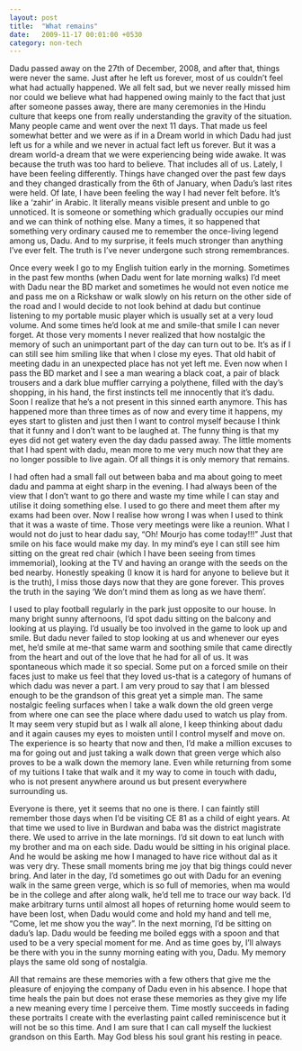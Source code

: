 ```yaml
---
layout: post
title:  "What remains"
date:   2009-11-17 00:01:00 +0530
category: non-tech
---
```


Dadu passed away on the 27th of December, 2008, and after that, things were never the same. Just after he left us forever, most of us couldn’t feel what had actually happened. We all felt sad, but we never really missed him nor could we believe what had happened owing mainly to the fact that just after someone passes away, there are many ceremonies in the Hindu culture that keeps one from really understanding the gravity of the situation. Many people came and went over the next 11 days. That made us feel somewhat better and we were as if in a Dream world in which Dadu had just left us for a while and we never in actual fact left us forever. But it was a dream world-a dream that we were experiencing being wide awake. It was because the truth was too hard to believe. That includes all of us. Lately, I have been feeling differently. Things have changed over the past few days and they changed drastically from the 6th of January, when Dadu’s last rites were held. Of late, I have been feeling the way I had never felt before. It’s like a ‘zahir’ in Arabic. It literally means visible present and unble to go unnoticed. It is someone or something which gradually occupies our mind and we can think of nothing else. Many a times, it so happened that something very ordinary caused me to remember the once-living legend among us, Dadu. And to my surprise, it feels much stronger than anything I’ve ever felt. The truth is I’ve never undergone such strong remembrances.

Once every week I go to my English tuition early in the morning. Sometimes in the past few months (when Dadu went for late morning walks) I’d meet with Dadu near the BD market and sometimes he would not even notice me and pass me on a Rickshaw or walk slowly on his return on the other side of the road and I would decide to not look behind at dadu but continue listening to my portable music player which is usually set at a very loud volume. And some times he’d look at me and smile-that smile I can never forget. At those very moments I never realized that how nostalgic the memory of such an unimportant part of the day can turn out to be. It’s as if I can still see him smiling like that when I close my eyes. That old habit of meeting dadu in an unexpected place has not yet left me. Even now when I pass the BD market and I see a man wearing a black coat, a pair of black trousers and a dark blue muffler carrying a polythene, filled with the day’s shopping, in his hand, the first instincts tell me innocently that it’s dadu. Soon I realize that he’s a not present in this sinned earth anymore. This has happened more than three times as of now and every time it happens, my eyes start to glisten and just then I want to control myself because I think that it funny and I don’t want to be laughed at. The funny thing is that my eyes did not get watery even the day dadu passed away. The little moments that I had spent with dadu, mean more to me very much now that they are no longer possible to live again. Of all things it is only memory that remains.

I had often had a small fall out between baba and ma about going to meet dadu and pamma at eight sharp in the evening. I had always been of the view that I don’t want to go there and waste my time while I can stay and utilise it doing something else. I used to go there and meet them after my exams had been over. Now I realise how wrong I was when I used to think that it was a waste of time. Those very meetings were like a reunion. What I would not do just to hear dadu say, “Oh! Mourjo has come today!!!” Just that smile on his face would make my day. In my mind’s eye I can still see him sitting on the great red chair (which I have been seeing from times immemorial), looking at the TV and having an orange with the seeds on the bed nearby. Honestly speaking (I know it is hard for anyone to believe but it is the truth), I miss those days now that they are gone forever. This proves the truth in the saying ‘We don’t mind them as long as we have them’.

I used to play football regularly in the park just opposite to our house. In many bright sunny afternoons, I’d spot dadu sitting on the balcony and looking at us playing. I’d usually be too involved in the game to look up and smile. But dadu never failed to stop looking at us and whenever our eyes met, he’d smile at me-that same warm and soothing smile that came directly from the heart and out of the love that he had for all of us. It was spontaneous which made it so special. Some put on a forced smile on their faces just to make us feel that they loved us-that is a category of humans of which dadu was never a part. I am very proud to say that I am blessed enough to be the grandson of this great yet a simple man. The same nostalgic feeling surfaces when I take a walk down the old green verge from where one can see the place where dadu used to watch us play from. It may seem very stupid but as I walk all alone, I keep thinking about dadu and it again causes my eyes to moisten until I control myself and move on. The experience is so hearty that now and then, I’d make a million excuses to ma for going out and just taking a walk down that green verge which also proves to be a walk down the memory lane. Even while returning from some of my tuitions I take that walk and it my way to come in touch with dadu, who is not present anywhere around us but present everywhere surrounding us.

Everyone is there, yet it seems that no one is there. I can faintly still remember those days when I’d be visiting CE 81 as a child of eight years. At that time we used to live in Burdwan and baba was the district magistrate there. We used to arrive in the late mornings. I’d sit down to eat lunch with my brother and ma on each side. Dadu would be sitting in his original place. And he would be asking me how I managed to have rice without dal as it was very dry. These small moments bring me joy that big things could never bring. And later in the day, I’d sometimes go out with Dadu for an evening walk in the same green verge, which is so full of memories, when ma would be in the college and after along walk, he’d tell me to trace our way back. I’d make arbitrary turns until almost all hopes of returning home would seem to have been lost, when Dadu would come and hold my hand and tell me, “Come, let me show you the way”. In the next morning, I’d be sitting on dadu’s lap. Dadu would be feeding me boiled eggs with a spoon and that used to be a very special moment for me. And as time goes by, I’ll always be there with you in the sunny morning eating with you, Dadu. My memory plays the same old song of nostalgia.

All that remains are these memories with a few others that give me the pleasure of enjoying the company of Dadu even in his absence. I hope that time heals the pain but does not erase these memories as they give my life a new meaning every time I perceive them. Time mostly succeeds in fading these portraits I create with the everlasting paint called reminiscence but it will not be so this time. And I am sure that I can call myself the luckiest grandson on this Earth. May God bless his soul grant his resting in peace.
